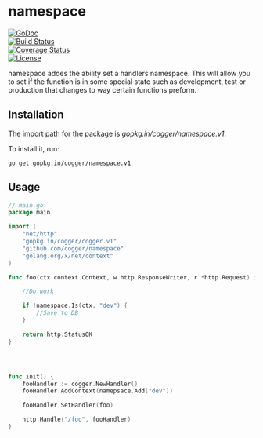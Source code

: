 # namespace 

[![GoDoc](https://godoc.org/github.com/cogger/namespace?status.png)](http://godoc.org/github.com/cogger/namespace)  
[![Build Status](https://travis-ci.org/cogger/namespace.svg?branch=master)](https://travis-ci.org/cogger/namespace)  
[![Coverage Status](https://coveralls.io/repos/cogger/namespace/badge.svg?branch=master)](https://coveralls.io/r/cogger/namespace?branch=master)  
[![License](http://img.shields.io/:license-apache-blue.svg)](http://www.apache.org/licenses/LICENSE-2.0.html)

namespace addes the ability set a handlers namespace.  This will allow you to set if the function is in some special state such as development, test or production that changes to way certain functions preform.

## Installation

The import path for the package is *gopkg.in/cogger/namespace.v1*.

To install it, run:

    go get gopkg.in/cogger/namespace.v1

## Usage
~~~ go
// main.go
package main

import (
	"net/http"
	"gopkg.in/cogger/cogger.v1"
	"github.com/cogger/namespace"
	"golang.org/x/net/context"
)

func foo(ctx context.Context, w http.ResponseWriter, r *http.Request) int{

	//Do work

	if !namespace.Is(ctx, "dev") {
		//Save to DB
	}

	return http.StatusOK
}




func init() {
	fooHandler := cogger.NewHandler()
	fooHandler.AddContext(namepsace.Add("dev"))

	fooHandler.SetHandler(foo)

  	http.Handle("/foo", fooHandler)
}

~~~

